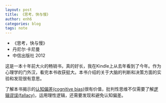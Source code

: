 ```yaml
---
layout: post
title: 《思考，快与慢》
author: enh6
categories: blog
tags: note
---
```


- 《思考，快与慢》
- 丹尼尔·卡尼曼
- 中信出版社 2012

这是一本十年前大火的畅销书，真的好长，我在Kindle上从去年看到了今年。作为心理学的门外汉，看完本书收获挺大。本书介绍的关于大脑的判断和决策方面的实验和发现很有意思。

了解本书揭示的[认知偏差(cognitive bias)](https://zh.wikipedia.org/zh-cn/%E8%AA%8D%E7%9F%A5%E5%81%8F%E8%AA%A4%E5%88%97%E8%A1%A8)很有价值，批判性思维不仅需要了解[逻辑谬误(fallacy)](https://zh.wikipedia.org/zh-cn/%E8%AC%AC%E8%AA%A4%E5%88%97%E8%A1%A8)，运用理性逻辑，还需要发现和避免认知偏差。
